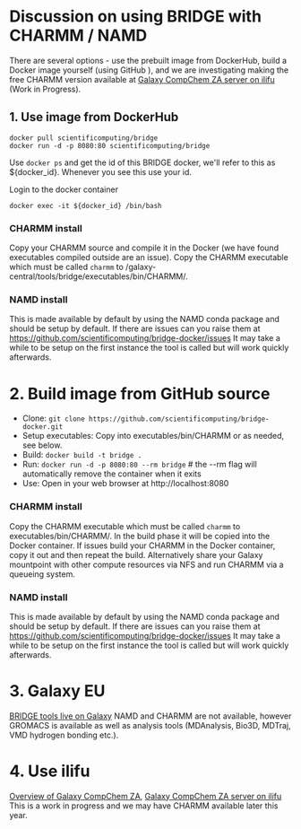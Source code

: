 # Discussion on using BRIDGE with CHARMM / NAMD

There are several options - use the prebuilt image from DockerHub, build a Docker image yourself (using GitHub ), and we are investigating making the free CHARMM version available at [Galaxy CompChem ZA server on ilifu](https://galaxy-compchem.ilifu.ac.za/) (Work in Progress).

## 1. Use image from DockerHub

```
docker pull scientificomputing/bridge
docker run -d -p 8080:80 scientificomputing/bridge
```
Use `docker ps` and get the id of this BRIDGE docker, we'll refer to this as ${docker_id}. Whenever you see this use your id.

Login to the docker container
```
docker exec -it ${docker_id} /bin/bash
```
### CHARMM install
Copy your CHARMM source and compile it in the Docker (we have found executables compiled outside are an issue). 
Copy the CHARMM executable which must be called ```charmm``` to /galaxy-central/tools/bridge/executables/bin/CHARMM/. 

### NAMD install
This is made available by default by using the NAMD conda package and should be setup by default. If there are issues can you raise them at https://github.com/scientificomputing/bridge-docker/issues
It may take a while to be setup on the first instance the tool is called but will work quickly afterwards. 
# 2. Build image from GitHub source
- Clone: `git clone https://github.com/scientificomputing/bridge-docker.git`
- Setup executables: Copy into executables/bin/CHARMM or as needed, see below.
- Build: `docker build -t bridge .`
- Run: `docker run -d -p 8080:80 --rm bridge` # the --rm flag will automatically remove the container when it exits
- Use: Open in your web browser at http://localhost:8080

### CHARMM install
Copy the CHARMM executable which must be called ```charmm``` to executables/bin/CHARMM/. In the build phase it will be copied into the Docker container. 
If issues build your CHARMM in the Docker container, copy it out and then repeat the build. Alternatively share your Galaxy mountpoint with other compute resources via NFS and run CHARMM via a queueing system.

### NAMD install
This is made available by default by using the NAMD conda package and should be setup by default. If there are issues can you raise them at https://github.com/scientificomputing/bridge-docker/issues
It may take a while to be setup on the first instance the tool is called but will work quickly afterwards. 



# 3. Galaxy EU
[BRIDGE tools live on Galaxy](https://cheminformatics.usegalaxy.eu/)
NAMD and CHARMM are not available, however GROMACS is available as well as analysis tools (MDAnalysis, Bio3D, MDTraj, VMD hydrogen bonding etc.).

# 4. Use ilifu
[Overview of Galaxy CompChem ZA](https://galaxycomputationalchemistry.github.io/usegalaxy-za/), [Galaxy CompChem ZA server on ilifu](https://galaxy-compchem.ilifu.ac.za/)
This is a work in progress and we may have CHARMM available later this year.


